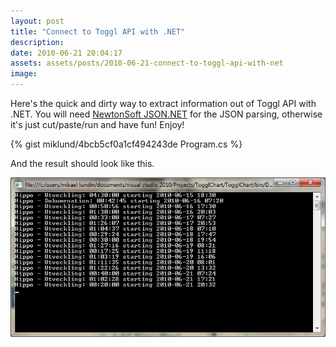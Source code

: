```yaml
---
layout: post
title: "Connect to Toggl API with .NET"
description:
date: 2010-06-21 20:04:17
assets: assets/posts/2010-06-21-connect-to-toggl-api-with-net
image: 
---
```


Here's the quick and dirty way to extract information out of Toggl API with .NET. You will need [NewtonSoft JSON.NET](http://james.newtonking.com/projects/json-net.aspx) for the JSON parsing, otherwise it's just cut/paste/run and have fun! Enjoy!

{% gist miklund/4bcb5cf0a1cf494243de Program.cs %}

And the result should look like this.

![api integration with toggl](/assets/posts/2010-06-21-connect-to-toggl-api-with-net/toggl.png)
